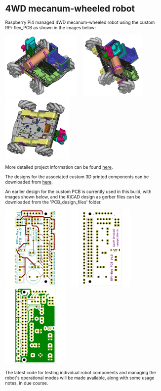 # 4WD mecanum-wheeled robot

Raspberry Pi4 managed 4WD mecanum-wheeled robot using the custom RPi-flex_PCB as shown in the images below:

<img src="images\4WD-mecanum-01.png" width="233" height="200"> &nbsp; &nbsp; <img src="images\4WD-mecanum-02.png" width="192" height="200">  &nbsp; &nbsp; <img src="images\4WD-mecanum-03.png" width="207" height="200">

 More detailed project information can be found [here](https://onlinedevices.org.uk/Raspberry_Pi_4_SBC_-_mecanum_4WD).

 The designs for the associated custom 3D printed components can be downloaded from [here](https://www.printables.com/model/75941-flexible-chassis-2wd-4wd-robot).

An earlier design for the custom PCB is currently used in this build, with images shown below, and the KiCAD design as gerber files can be downloaded from the 'PCB_design_files' folder.

<img src="images\RPi-flex_PCB04_front03_800w.jpg" width="193" height="250"> &nbsp; &nbsp; <img src="images\RPi-flex_PCB04_back03_800w.jpg" width="193" height="250">  &nbsp; &nbsp; <img src="images\RPi-flex_PCB04_back04_800w.jpg" width="193" height="250">

The latest code for testing individual robot components and managing the robot's operational modes will be made available, along with some usage notes, in due course.

